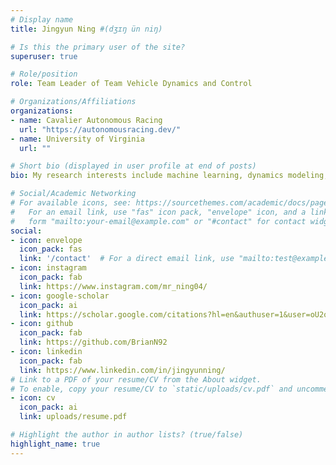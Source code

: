 ```yaml
---
# Display name
title: Jingyun Ning #(dʒɪŋ ün niŋ)

# Is this the primary user of the site?
superuser: true

# Role/position
role: Team Leader of Team Vehicle Dynamics and Control

# Organizations/Affiliations
organizations:
- name: Cavalier Autonomous Racing
  url: "https://autonomousracing.dev/"
- name: University of Virginia
  url: ""

# Short bio (displayed in user profile at end of posts)
bio: My research interests include machine learning, dynamics modeling, learning-based control and optimal control strategies.

# Social/Academic Networking
# For available icons, see: https://sourcethemes.com/academic/docs/page-builder/#icons
#   For an email link, use "fas" icon pack, "envelope" icon, and a link in the
#   form "mailto:your-email@example.com" or "#contact" for contact widget.
social:
- icon: envelope
  icon_pack: fas
  link: '/contact'  # For a direct email link, use "mailto:test@example.org".
- icon: instagram
  icon_pack: fab
  link: https://www.instagram.com/mr_ning04/
- icon: google-scholar
  icon_pack: ai
  link: https://scholar.google.com/citations?hl=en&authuser=1&user=oU2oH-cAAAAJ
- icon: github
  icon_pack: fab
  link: https://github.com/BrianN92
- icon: linkedin
  icon_pack: fab
  link: https://www.linkedin.com/in/jingyunning/
# Link to a PDF of your resume/CV from the About widget.
# To enable, copy your resume/CV to `static/uploads/cv.pdf` and uncomment the lines below.
- icon: cv
  icon_pack: ai
  link: uploads/resume.pdf

# Highlight the author in author lists? (true/false)
highlight_name: true
---
```

